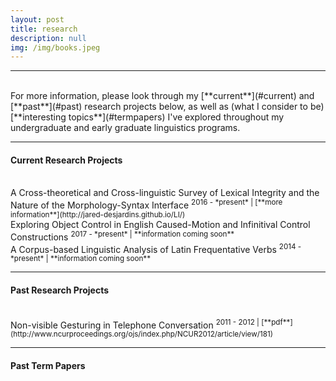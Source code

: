 ```yaml
---
layout: post
title: research
description: null
img: /img/books.jpeg
---
```


***
<br>
For more information, please look through my [**current**](#current) and [**past**](#past) research projects below, as well as (what I consider to be) [**interesting topics**](#termpapers) I've explored throughout my undergraduate and early graduate linguistics programs.
<br>

***
<sub></sub>
<a name="current"></a>
<h4>Current Research Projects</h4>  
<br>
A Cross-theoretical and Cross-linguistic Survey of Lexical Integrity and the Nature of the Morphology-Syntax Interface  
<sup>2016 - *present* | [**more information**](http://jared-desjardins.github.io/LI/)</sup>  
<br>
Exploring Object Control in English Caused-Motion and Infinitival Control Constructions  
<sup>2017 - *present* | **information coming soon**</sup>  
<br>
A Corpus-based Linguistic Analysis of Latin Frequentative Verbs  
<sup>2014 - *present* | **information coming soon**</sup>  
<br>

***
<sub></sub>
<a name="past"></a>
<h4>Past Research Projects</h4>  
<br>
Non-visible Gesturing in Telephone Conversation  
<sup>2011 - 2012 | [**pdf**](http://www.ncurproceedings.org/ojs/index.php/NCUR2012/article/view/181)</sup>
<br>

***
<sub></sub>
<a name="termpapers"></a>
<h4>Past Term Papers</h4>  
<br>
